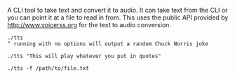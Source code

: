 A CLI tool to take text and convert it to audio.  It can take text from the CLI or you can point it at a file to read in from.
This uses the public API provided by http://www.voicerss.org for the text to audio conversion.

```
./tts 
^ running with no options will output a random Chuck Norris joke

./tts "This will play whatever you put in quotes"

./tts -f /path/to/file.txt
```
